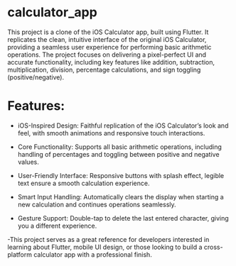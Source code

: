 # calculator_app

This project is a clone of the iOS Calculator app, built using Flutter. It replicates the clean, intuitive interface of the original iOS Calculator, providing a seamless user experience for performing basic arithmetic operations. The project focuses on delivering a pixel-perfect UI and accurate functionality, including key features like addition, subtraction, multiplication, division, percentage calculations, and sign toggling (positive/negative).


# Features:

- iOS-Inspired Design: Faithful replication of the iOS Calculator’s look and feel, with smooth animations and responsive touch interactions.

- Core Functionality: Supports all basic arithmetic operations, including handling of percentages and toggling between positive and negative values.

- User-Friendly Interface: Responsive buttons with splash effect, legible text ensure a smooth calculation experience.

- Smart Input Handling: Automatically clears the display when starting a new calculation and continues operations seamlessly.

- Gesture Support: Double-tap to delete the last entered character, giving you a different experience.

-This project serves as a great reference for developers interested in learning about Flutter, mobile UI design, or those looking to build a cross-platform calculator app with a professional finish.

